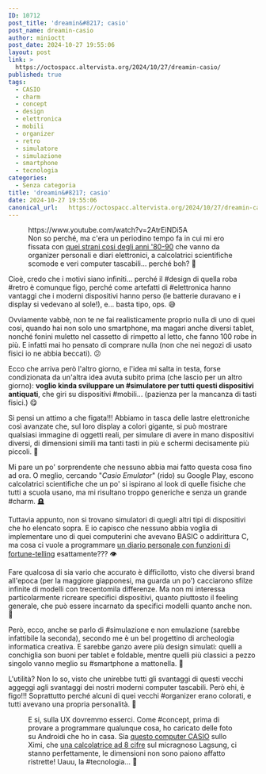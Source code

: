 ```yaml
---
ID: 10712
post_title: 'dreamin&#8217; casio'
post_name: dreamin-casio
author: minioctt
post_date: 2024-10-27 19:55:06
layout: post
link: >
  https://octospacc.altervista.org/2024/10/27/dreamin-casio/
published: true
tags:
  - CASIO
  - charm
  - concept
  - design
  - elettronica
  - mobili
  - organizer
  - retro
  - simulatore
  - simulazione
  - smartphone
  - tecnologia
categories:
  - Senza categoria
title: 'dreamin&#8217; casio'
date: 2024-10-27 19:55:06
canonical_url:   https://octospacc.altervista.org/2024/10/27/dreamin-casio/
---
```

<!-- wp:embed {"url":"https://www.youtube.com/watch?v=2AtrEiNDi5A","type":"video","providerNameSlug":"youtube","responsive":true,"className":"wp-embed-aspect-16-9 wp-has-aspect-ratio"} -->
<figure class="wp-block-embed is-type-video is-provider-youtube wp-block-embed-youtube wp-embed-aspect-16-9 wp-has-aspect-ratio"><div class="wp-block-embed__wrapper">
https://www.youtube.com/watch?v=2AtrEiNDi5A
</div><figcaption class="wp-element-caption">Non so perché, ma c'era un periodino tempo fa in cui mi ero fissata con <a href="https://www.youtube.com/watch?v=2AtrEiNDi5A">quei strani cosi degli anni '80-90</a> che vanno da organizer personali e diari elettronici, a calcolatrici scientifiche scomode e veri computer tascabili... perché boh? 👅️</figcaption></figure>
<!-- /wp:embed -->

<!-- wp:paragraph -->
<p></p>
<!-- /wp:paragraph -->

<!-- wp:paragraph -->
<p>Cioè, credo che i motivi siano infiniti... perché il #design di quella roba #retro è comunque figo, perché come artefatti di #elettronica hanno vantaggi che i moderni dispositivi hanno perso (le batterie duravano e i display si vedevano al sole!), e... basta tipo, ops. 😅️</p>
<!-- /wp:paragraph -->

<!-- wp:paragraph -->
<p>Ovviamente vabbè, non te ne fai realisticamente proprio nulla di uno di quei cosi, quando hai non solo uno smartphone, ma magari anche diversi tablet, nonché fonini muletto nel cassetto di rimpetto al letto, che fanno 100 robe in più. E infatti mai ho pensato di comprare nulla (non che nei negozi di usato fisici io ne abbia beccati). 😕️</p>
<!-- /wp:paragraph -->

<!-- wp:paragraph -->
<p>Ecco che arriva però l'altro giorno, e l'idea mi salta in testa, forse condizionata da un'altra idea avuta subito prima (che lascio per un altro giorno): <strong>voglio kinda sviluppare un #simulatore per tutti questi dispositivi antiquati</strong>, che giri su dispositivi #mobili... (pazienza per la mancanza di tasti fisici.) 😋️</p>
<!-- /wp:paragraph -->

<!-- wp:paragraph -->
<p>Si pensi un attimo a che figata!!! Abbiamo in tasca delle lastre elettroniche così avanzate che, sul loro display a colori gigante, si può mostrare qualsiasi immagine di oggetti reali, per simulare di avere in mano dispositivi diversi, di dimensioni simili ma tanti tasti in più e schermi decisamente più piccoli. 🙏️</p>
<!-- /wp:paragraph -->

<!-- wp:paragraph -->
<p>Mi pare un po' sorprendente che nessuno abbia mai fatto questa cosa fino ad ora. O meglio, cercando "<em>Casio Emulator</em>" (rido) su Google Play, escono calcolatrici scientifiche che un po' si ispirano al look di quelle fisiche che tutti a scuola usano, ma mi risultano troppo generiche e senza un grande #charm. 🪦️</p>
<!-- /wp:paragraph -->

<!-- wp:paragraph -->
<p>Tuttavia appunto, non si trovano simulatori di quegli altri tipi di dispositivi che ho elencato sopra. E io capisco che nessuno abbia voglia di implementare uno di quei computerini che avevano BASIC o addirittura C, ma cosa ci vuole a programmare <a href="https://www.youtube.com/watch?v=dbqfBx_PrPM">un diario personale con funzioni di fortune-telling</a> esattamente??? 👁️</p>
<!-- /wp:paragraph -->

<!-- wp:paragraph -->
<p>Fare qualcosa di sia vario che accurato è difficilotto, visto che diversi brand all'epoca (per la maggiore giapponesi, ma guarda un po') cacciarono sfilze infinite di modelli con trecentomila differenze. Ma non mi interessa particolarmente ricreare specifici dispositivi, quanto piuttosto il feeling generale, che può essere incarnato da specifici modelli quanto anche non. 🎎️</p>
<!-- /wp:paragraph -->

<!-- wp:paragraph -->
<p>Però, ecco, anche se parlo di #simulazione e non emulazione (sarebbe infattibile la seconda), secondo me è un bel progettino di archeologia informatica creativa. E sarebbe ganzo avere più design simulati: quelli a conchiglia son buoni per tablet e foldable, mentre quelli più classici a pezzo singolo vanno meglio su #smartphone a mattonella. 💾️</p>
<!-- /wp:paragraph -->

<!-- wp:paragraph -->
<p>L'utilità? Non lo so, visto che unirebbe tutti gli svantaggi di questi vecchi aggeggi agli svantaggi dei nostri moderni computer tascabili. Però ehi, è figo!!! Soprattutto perché alcuni di quei vecchi #organizer erano colorati, e tutti avevano una propria personalità. 👻️</p>
<!-- /wp:paragraph -->

<!-- wp:paragraph -->
<p></p>
<!-- /wp:paragraph -->

<!-- wp:image {"id":10716,"sizeSlug":"large","linkDestination":"none"} -->
<figure class="wp-block-image size-large"><img src="{{site.cdnurl}}/assets/uploads/2024/10/20241027_192559-960x960.jpg" alt="" class="wp-image-10716"/><figcaption class="wp-element-caption">E si, sulla UX dovremmo esserci. Come #concept, prima di provare a programmare qualunque cosa, ho caricato delle foto su Androidi che ho in casa. Sia <a href="https://en.wikipedia.org/wiki/Casio_FX-702P">questo computer CASIO</a> sullo Ximi, che <a href="https://www.casio.com/it/basic-calculators/product.HL-4A/">una calcolatrice ad 8 cifre</a> sul micragnoso Lagsung, ci stanno perfettamente, le dimensioni non sono paiono affatto ristrette! Uauu, la #tecnologia... 💖️</figcaption></figure>
<!-- /wp:image -->